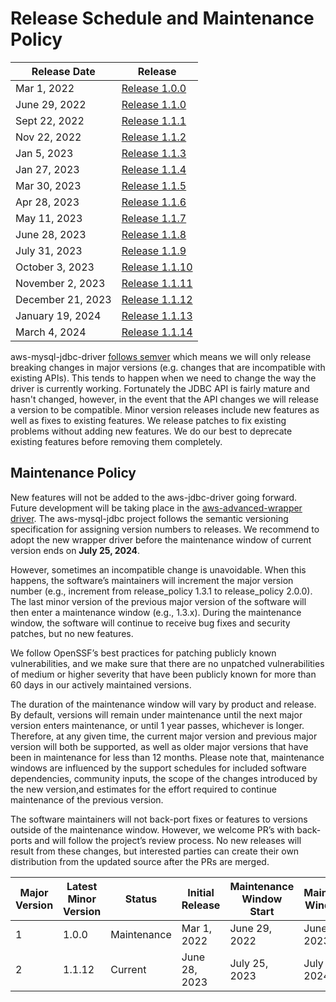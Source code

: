 # Release Schedule and Maintenance Policy
| Release Date      | Release                                                                         |
|-------------------|---------------------------------------------------------------------------------|
| Mar 1, 2022       | [Release 1.0.0](https://github.com/awslabs/aws-mysql-jdbc/releases/tag/1.0.0)   |  
| June 29, 2022     | [Release 1.1.0](https://github.com/awslabs/aws-mysql-jdbc/releases/tag/1.1.0)   | 
| Sept 22, 2022     | [Release 1.1.1](https://github.com/awslabs/aws-mysql-jdbc/releases/tag/1.1.1)   |
| Nov 22, 2022      | [Release 1.1.2](https://github.com/awslabs/aws-mysql-jdbc/releases/tag/1.1.2)   |  
| Jan 5, 2023       | [Release 1.1.3](https://github.com/awslabs/aws-mysql-jdbc/releases/tag/1.1.3)   |
| Jan 27, 2023      | [Release 1.1.4](https://github.com/awslabs/aws-mysql-jdbc/releases/tag/1.1.4)   |
| Mar 30, 2023      | [Release 1.1.5](https://github.com/awslabs/aws-mysql-jdbc/releases/tag/1.1.5)   |
| Apr 28, 2023      | [Release 1.1.6](https://github.com/awslabs/aws-mysql-jdbc/releases/tag/1.1.6)   |
| May 11, 2023      | [Release 1.1.7](https://github.com/awslabs/aws-mysql-jdbc/releases/tag/1.1.7)   |
| June 28, 2023     | [Release 1.1.8](https://github.com/awslabs/aws-mysql-jdbc/releases/tag/1.1.8)   |
| July 31, 2023     | [Release 1.1.9](https://github.com/awslabs/aws-mysql-jdbc/releases/tag/1.1.9)   |
| October 3, 2023   | [Release 1.1.10](https://github.com/awslabs/aws-mysql-jdbc/releases/tag/1.1.10) |
| November 2, 2023  | [Release 1.1.11](https://github.com/awslabs/aws-mysql-jdbc/releases/tag/1.1.11) |
| December 21, 2023 | [Release 1.1.12](https://github.com/awslabs/aws-mysql-jdbc/releases/tag/1.1.12) |
| January 19, 2024  | [Release 1.1.13](https://github.com/awslabs/aws-mysql-jdbc/releases/tag/1.1.13) |
| March 4, 2024     | [Release 1.1.14](https://github.com/awslabs/aws-mysql-jdbc/releases/tag/1.1.14) |


aws-mysql-jdbc-driver [follows semver](https://semver.org/#semantic-versioning-200) which means we will only release
breaking changes in major versions (e.g. changes that are incompatible with existing APIs). This tends to happen when we need to change
the way the driver is currently working. Fortunately the JDBC API is fairly mature and hasn't changed, however, in the event that
the API changes we will release a version to be compatible. Minor version releases include new features as well as fixes to existing
features. We release patches to fix existing problems without adding new features. We do our best to deprecate existing features before
removing them completely.

## Maintenance Policy

New features will not be added to the aws-jdbc-driver going forward. Future development will be taking place in the
[aws-advanced-wrapper driver](https://github.com/awslabs/aws-advanced-jdbc-wrapper).
The aws-mysql-jdbc project follows the semantic versioning specification for assigning version numbers
to releases. We recommend to adopt the new wrapper driver before the maintenance window of current version ends on **July 25, 2024**.

However, sometimes an incompatible change is unavoidable. When this happens, the software’s maintainers will increment
the major version number (e.g., increment from release_policy 1.3.1 to release_policy 2.0.0).
The last minor version of the previous major version of the software will then enter a maintenance window
(e.g., 1.3.x). During the maintenance window, the software will continue to receive bug fixes and security patches,
but no new features.

We follow OpenSSF’s best practices for patching publicly known vulnerabilities, and we make sure that there are
no unpatched vulnerabilities of medium or higher severity that have been publicly known for more than 60 days
in our actively maintained versions.

The duration of the maintenance window will vary by product and release. By default, versions will remain under maintenance
until the next major version enters maintenance, or until 1 year passes, whichever is longer. Therefore, at any given time,
the current major version and previous major version will both be supported, as well as older major versions that have been
in maintenance for less than 12 months. Please note that, maintenance windows are influenced by the support schedules for included
software dependencies, community inputs, the scope of the changes introduced by the new version,and estimates for the effort
required to continue maintenance of the previous version.

The software maintainers will not back-port fixes or features to versions outside of the maintenance window.
However, we welcome PR’s with back-ports and will follow the project’s review process.
No new releases will result from these changes, but interested parties can create their own distribution
from the updated source after the PRs are merged.

| Major Version | Latest Minor Version | Status      | Initial Release | Maintenance Window Start | Maintenance Window End |
|---------------|----------------------|-------------|-----------------|--------------------------|------------------------|
| 1             | 1.0.0                | Maintenance | Mar 1, 2022     | June 29, 2022            | June 29, 2023          |
| 2             | 1.1.12               | Current     | June 28, 2023   | July 25, 2023            | July 25, 2024          |
